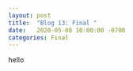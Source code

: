 ```yaml
---
layout: post
title:  "Blog 13: Final "
date:   2020-05-08 10:00:00 -0700
categories: Final
---
```


hello
